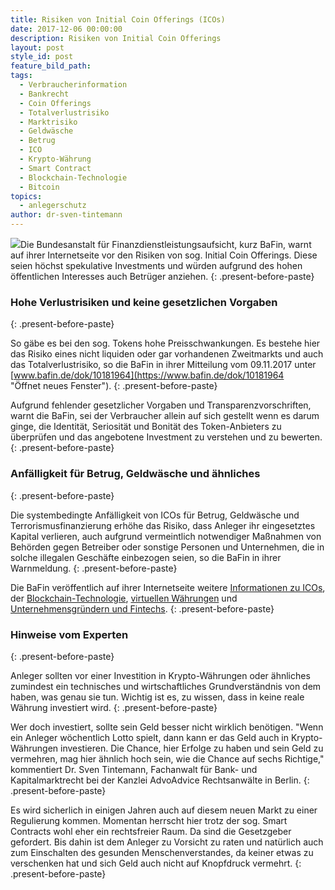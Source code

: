```yaml
---
title: Risiken von Initial Coin Offerings (ICOs)
date: 2017-12-06 00:00:00
description: Risiken von Initial Coin Offerings
layout: post
style_id: post
feature_bild_path:
tags:
  - Verbraucherinformation
  - Bankrecht
  - Coin Offerings
  - Totalverlustrisiko
  - Marktrisiko
  - Geldwäsche
  - Betrug
  - ICO
  - Krypto-Währung
  - Smart Contract
  - Blockchain-Technologie
  - Bitcoin
topics:
  - anlegerschutz
author: dr-sven-tintemann
---
```



[![](https://www.bafin.de/SiteGlobals/Frontend/Images/icons/newsletter/icon_webcodelink.png?__blob=normal)](https://www.bafin.de/dok/10181964 "Öffnet neues Fenster")Die Bundesanstalt für Finanzdienstleistungsaufsicht, kurz BaFin, warnt auf ihrer Internetseite vor den Risiken von sog. Initial Coin Offerings. Diese seien höchst spekulative Investments und würden aufgrund des hohen öffentlichen Interesses auch Betrüger anziehen.
{: .present-before-paste}

### Hohe Verlustrisiken und keine gesetzlichen Vorgaben
{: .present-before-paste}

So gäbe es bei den sog. Tokens hohe Preisschwankungen. Es bestehe hier das Risiko eines nicht liquiden oder gar vorhandenen Zweitmarkts und auch das Totalverlustrisiko, so die BaFin in ihrer Mitteilung vom 09.11.2017 unter [www.bafin.de/dok/10181964](https://www.bafin.de/dok/10181964 "Öffnet neues Fenster").
{: .present-before-paste}

Aufgrund fehlender gesetzlicher Vorgaben und Transparenzvorschriften, warnt die BaFin, sei der Verbraucher allein auf sich gestellt wenn es darum ginge, die Identität, Seriosität und Bonität des Token-Anbieters zu überprüfen und das angebotene Investment zu verstehen und zu bewerten.
{: .present-before-paste}

### Anfälligkeit für Betrug, Geldwäsche und ähnliches
{: .present-before-paste}

Die systembedingte Anfälligkeit von ICOs für Betrug, Geldwäsche und Terrorismusfinanzierung erhöhe das Risiko, dass Anleger ihr eingesetztes Kapital verlieren, auch aufgrund vermeintlich notwendiger Maßnahmen von Behörden gegen Betreiber oder sonstige Personen und Unternehmen, die in solche illegalen Geschäfte einbezogen seien, so die BaFin in ihrer Warnmeldung.
{: .present-before-paste}

Die BaFin veröffentlich auf ihrer Internetseite weitere [Informationen zu ICOs](https://www.bafin.de/SharedDocs/Veroeffentlichungen/DE/Fachartikel/2017/fa_bj_1711_ICO.html?nn=9021442), der [Blockchain-Technologie](https://www.bafin.de/DE/Aufsicht/FinTech/Blockchain/blockchain_node.html), [virtuellen Währungen](https://www.bafin.de/DE/Aufsicht/FinTech/VirtualCurrency/virtual_currency_node.html) und [Unternehmensgründern und Fintechs](https://www.bafin.de/DE/Aufsicht/FinTech/fintech_node.html).
{: .present-before-paste}

### Hinweise vom Experten
{: .present-before-paste}

Anleger sollten vor einer Investition in Krypto-Währungen oder ähnliches zumindest ein technisches und wirtschaftliches Grundverständnis von dem haben, was genau sie tun. Wichtig ist es, zu wissen, dass in keine reale Währung investiert wird.
{: .present-before-paste}

Wer doch investiert, sollte sein Geld besser nicht wirklich benötigen. "Wenn ein Anleger wöchentlich Lotto spielt, dann kann er das Geld auch in Krypto-Währungen investieren. Die Chance, hier Erfolge zu haben und sein Geld zu vermehren, mag hier ähnlich hoch sein, wie die Chance auf sechs Richtige," kommentiert Dr. Sven Tintemann, Fachanwalt für Bank- und Kapitalmarktrecht bei der Kanzlei AdvoAdvice Rechtsanwälte in Berlin.
{: .present-before-paste}

Es wird sicherlich in einigen Jahren auch auf diesem neuen Markt zu einer Regulierung kommen. Momentan herrscht hier trotz der sog. Smart Contracts wohl eher ein rechtsfreier Raum. Da sind die Gesetzgeber gefordert. Bis dahin ist dem Anleger zu Vorsicht zu raten und natürlich auch zum Einschalten des gesunden Menschenverstandes, da keiner etwas zu verschenken hat und sich Geld auch nicht auf Knopfdruck vermehrt.
{: .present-before-paste}